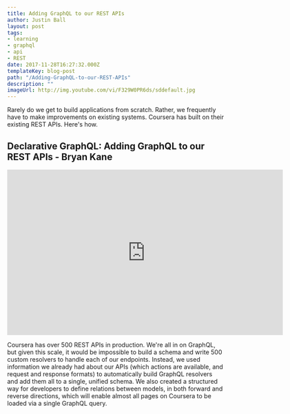 ```yaml
---
title: Adding GraphQL to our REST APIs
author: Justin Ball
layout: post
tags:
- learning
- graphql
- api
- REST
date: 2017-11-28T16:27:32.000Z
templateKey: blog-post
path: "/Adding-GraphQL-to-our-REST-APIs"
description: ""
imageUrl: http://img.youtube.com/vi/F329W0PR6ds/sddefault.jpg
---
```

Rarely do we get to build applications from scratch. Rather, we frequently have to make improvements on existing systems. Coursera has built on their existing REST APIs. Here's how.
<div id="F329W0PR6ds" class="youtube-video">
  <h2 class="youtube-title">Declarative GraphQL: Adding GraphQL to our REST APIs - Bryan Kane</h2>
  <iframe src="https://www.youtube.com/embed/F329W0PR6ds" frameborder="0" width="640" height="385" allowfullscreen>
    <p>Your browser does not support iframes.</p>
  </iframe>
  <p class="youtube-description">Coursera has over 500 REST APIs in production. We're all in on GraphQL, but given this scale, it would be impossible to build a schema and write 500 custom resolvers to handle each of our endpoints. Instead, we used information we already had about our APIs (which actions are available, and request and response formats) to automatically build GraphQL resolvers and add them all to a single, unified schema. We also created a structured way for developers to define relations between models, in both forward and reverse directions, which will enable almost all pages on Coursera to be loaded via a single GraphQL query.</p>
</div>